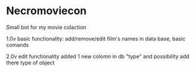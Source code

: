 # Necromoviecon
Small bot for my movie colaction 

1.0v
basic functionality:
add/remove/edit film's names in data base,
basic comands

2.0v
edit functionality
added 1 new colomn in db "type" and possibility add there type of object
